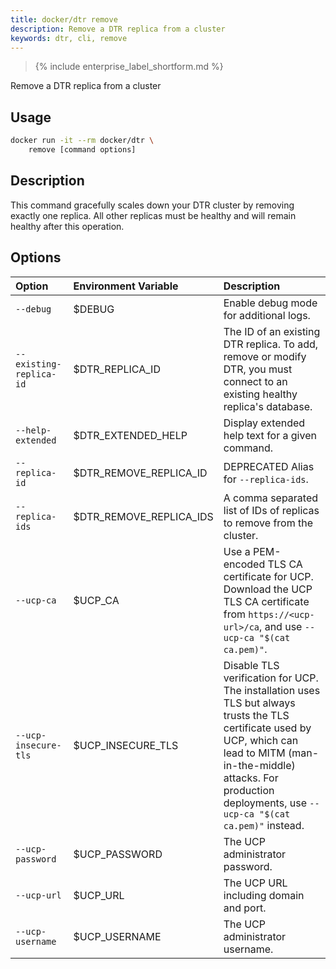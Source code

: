 ```yaml
---
title: docker/dtr remove
description: Remove a DTR replica from a cluster
keywords: dtr, cli, remove
---
```


>{% include enterprise_label_shortform.md %}

Remove a DTR replica from a cluster

## Usage

```bash
docker run -it --rm docker/dtr \
    remove [command options]
```

## Description


This command gracefully scales down your DTR cluster by removing exactly
one replica. All other replicas must be healthy and will remain healthy after
this operation.


## Options

| Option                        | Environment Variable      | Description                                                                          |
|:------------------------------|:--------------------------|:-------------------------------------------------------------------------------------|
| `--debug` | $DEBUG | Enable debug mode for additional logs. |
| `--existing-replica-id` | $DTR_REPLICA_ID | The ID of an existing DTR replica. To add, remove or modify DTR, you must connect to an existing  healthy replica's database. |
| `--help-extended` | $DTR_EXTENDED_HELP | Display extended help text for a given command. |
| `--replica-id` | $DTR_REMOVE_REPLICA_ID | DEPRECATED Alias for `--replica-ids`. |
| `--replica-ids` | $DTR_REMOVE_REPLICA_IDS | A comma separated list of IDs of replicas to remove from the cluster. |
| `--ucp-ca` | $UCP_CA | Use a PEM-encoded TLS CA certificate for UCP. Download the UCP TLS CA certificate from `https://<ucp-url>/ca`, and  use `--ucp-ca "$(cat ca.pem)"`. |
| `--ucp-insecure-tls` | $UCP_INSECURE_TLS | Disable TLS verification for UCP. The installation uses TLS but always trusts the TLS certificate used by UCP, which can lead to MITM (man-in-the-middle) attacks.  For production deployments, use `--ucp-ca "$(cat ca.pem)"` instead. |
| `--ucp-password` | $UCP_PASSWORD | The UCP administrator password. |
| `--ucp-url` | $UCP_URL | The UCP URL including domain and port. |
| `--ucp-username` | $UCP_USERNAME | The UCP administrator username. |

